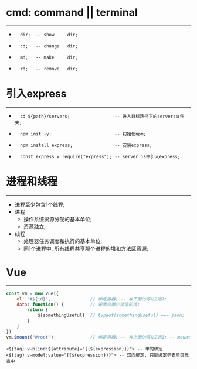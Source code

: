 #   cmd: command || terminal
***
-       dir;  -- show     dir;
-       cd;   -- change   dir;
-       md;   -- make     dir;
-       rd;   -- remove   dir;
#   引入express
***
-       cd ${path}/servers;                 -- 进入目标路径下的servers文件夹;
-       npm init -y;                        -- 初始化npm;
-       npm install express;                -- 安装express;
-       const express = require("express"); -- server.js中引入express;
#   进程和线程
***
-   进程至少包含1个线程;
-   进程
    -   操作系统资源分配的基本单位;
    -   资源独立;
-   线程
    -   处理器任务调度和执行的基本单位;
    -   同1个进程中, 所有线程共享那个进程的堆和方法区资源;
#   Vue
***
```javascript []
const vm = new Vue({
    el: "#${id}",               // 绑定容器; -- 与下面的写法2选1;
    data: function() {          // 设置容器中插值的值;
        return {
            ${somethingUseful}  // typeof(somethingUseful) === json;
        }
    }
})
vm.$mount("#root");             // 绑定容器; -- 与上面的写法2选1; -- mount: 挂载;
```
```
<${tag} v-blind:${attribute}="{{${expression}}}"> -- 单向绑定
<${tag} v-model:value="{{${expression}}}"> -- 双向绑定, 只能绑定于表单类元素中
```
